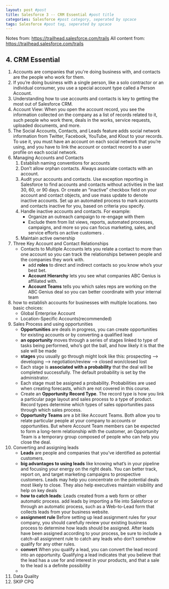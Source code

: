 ```yaml
---
layout: post #post
title: Salesforce 3 -- CRM Essential #post title
categories: Salesforce #post category, seperated by spcace
tags: Salesforce #post tag, seperated by spcace
---
```



Notes from: https://trailhead.salesforce.com/trails 
All content from: https://trailhead.salesforce.com/trails 

## 4. CRM Essential
1. Accounts are companies that you're doing business with, and contacts are the people who work for them.
2. If you’re doing business with a single person, like a solo contractor or an individual consumer, you use a special account type called a Person Account.
3. Understanding how to use accounts and contacts is key to getting the most out of Salesforce CRM.
4. Account View: When you open the account record, you see the information collected on the company as a list of records related to it, such people who work there, deals in the works, service requests, uploaded documents, and more.
5. The Social Accounts, Contacts, and Leads feature adds social network information from Twitter, Facebook, YouTube, and Klout to your records. To use it, you must have an account on each social network that you’re using, and you have to link the account or contact record to a user profile on each social network.
6. Managing Accounts and Contacts
    1. Establish naming conventions for accounts
    2. Don’t allow orphan contacts. Always associate contacts with an account.
    3. Audit your accounts and contacts. Use exception reporting in Salesforce to find accounts and contacts without activities in the last 30, 60, or 90 days. Or create an “inactive” checkbox field on your account and contact objects, and use mass update to denote inactive accounts. Set up an automated process to mark accounts and contacts inactive for you, based on criteria you specify.
    4. Handle inactive accounts and contacts. For example:
        - Organize an outreach campaign to re-engage with them
        - Exclude them from list views, reports, automated processes, campaigns, and more so you can focus marketing, sales, and service efforts on active customers .
    5. Maintain active ownership
7. Three Key Account and Contact Relationships
    - Contacts to Multiple Accounts lets you relate a contact to more than one account so you can track the relationships between people and the companies they work with.
        - add **roles** to direct and indirect contacts so you know who’s your best bet. 
        - **Account Hierarchy** lets you see what companies ABC Genius is affiliated with. 
        - **Account Teams** tells you which sales reps are working on the ABC Genius deal so you can better coordinate with your internal team
8. how to establish accounts for businesses with multiple locations. two basic choices:
    - Global Enterprise Account
    - Location-Specific Accounts(recommended)
9. Sales Process and using opportunities
    - **Opportunities** are deals in progress, you can create opportunities for existing accounts or by converting a qualified lead
    - **an opportunity** moves through a series of stages linked to type of tasks being performed, who’s got the ball, and how likely it is that the sale will be made
    - **stages** you usually go through might look like this: prospecting --> developing --> negotiation/review --> closed won/closed lost
    - Each stage is **associated with a probability** that the deal will be completed successfully. The default probability is set by the administrator. 
    - Each stage must be assigned a probability. Probabilities are used when creating forecasts, which are not covered in this course.
    - Create an **Opportunity Record Type**. The record type is how you link a particular page layout and sales process to a type of product. Record types determine which types of sales opportunities pass through which sales process.
    - **Opportunity Teams** are a bit like Account Teams. Both allow you to relate particular people at your company to accounts or opportunities. But where Account Team members can be expected to form a long-term relationship with the customer, an Opportunity Team is a temporary group composed of people who can help you close the deal.
10. Converting and assigning leads
    - **Leads** are people and companies that you’ve identified as potential customers.
    - **big advantages to using leads** like knowing what’s in your pipeline and focusing your energy on the right deals. You can better track, report on, and target marketing campaigns to prospective customers. Leads may help you concentrate on the potential deals most likely to close. They also help executives maintain visibility and help on key deals
    - **how to catch leads**:  Leads created from a web form or other automatic process. add leads by importing a file into Salesforce or through an automatic process, such as a Web-to-Lead form that collects leads from your business website.
    - **assignment rule** Before setting up lead assignment rules for your company, you should carefully review your existing business process to determine how leads should be assigned. After leads have been assigned according to your process, be sure to include a catch-all assignment rule to catch any leads who don’t somehow qualify for any other rules.
    - **convert** When you qualify a lead, you can convert the lead record into an opportunity. Qualifying a lead indicates that you believe that the lead has a use for and interest in your products, and that a sale to the lead is a definite possibility
    - 
11. Data Quality
12. SKIP CPQ

